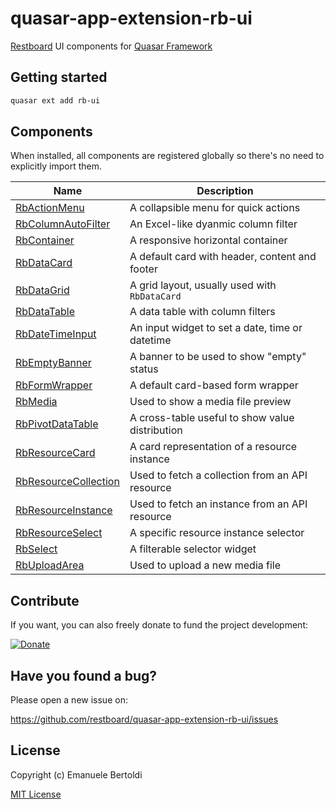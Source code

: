 # quasar-app-extension-rb-ui

[Restboard](https://restboard.github.io) UI components for [Quasar Framework](https://donate.quasar.dev)

## Getting started

```bash
quasar ext add rb-ui
```

## Components

When installed, all components are registered globally so there's no need to
explicitly import them.

| Name                                                                                                                              | Description                                     |
| --------------------------------------------------------------------------------------------------------------------------------- | ----------------------------------------------- |
| [RbActionMenu](https://github.com/restboard/quasar-app-extension-rb-ui/blob/main/docs/components/RbActionMenu.md)                 | A collapsible menu for quick actions            |
| [RbColumnAutoFilter](https://github.com/restboard/quasar-app-extension-rb-ui/blob/main/docs/components/RbColumnAutoFilter.md)     | An Excel-like dyanmic column filter             |
| [RbContainer](https://github.com/restboard/quasar-app-extension-rb-ui/blob/main/docs/components/RbContainer.md)                   | A responsive horizontal container               |
| [RbDataCard](https://github.com/restboard/quasar-app-extension-rb-ui/blob/main/docs/components/RbDataCard.md)                     | A default card with header, content and footer  |
| [RbDataGrid](https://github.com/restboard/quasar-app-extension-rb-ui/blob/main/docs/components/RbDataGrid.md)                     | A grid layout, usually used with `RbDataCard`   |
| [RbDataTable](https://github.com/restboard/quasar-app-extension-rb-ui/blob/main/docs/components/RbDataTable.md)                   | A data table with column filters                |
| [RbDateTimeInput](https://github.com/restboard/quasar-app-extension-rb-ui/blob/main/docs/components/RbDateTimeInput.md)           | An input widget to set a date, time or datetime |
| [RbEmptyBanner](https://github.com/restboard/quasar-app-extension-rb-ui/blob/main/docs/components/RbEmptyBanner.md)               | A banner to be used to show "empty" status      |
| [RbFormWrapper](https://github.com/restboard/quasar-app-extension-rb-ui/blob/main/docs/components/RbFormWrapper.md)               | A default card-based form wrapper               |
| [RbMedia](https://github.com/restboard/quasar-app-extension-rb-ui/blob/main/docs/components/RbMedia.md)                           | Used to show a media file preview               |
| [RbPivotDataTable](https://github.com/restboard/quasar-app-extension-rb-ui/blob/main/docs/components/RbPivotDataTable.md)         | A cross-table useful to show value distribution |
| [RbResourceCard](https://github.com/restboard/quasar-app-extension-rb-ui/blob/main/docs/components/RbResourceCard.md)             | A card representation of a resource instance    |
| [RbResourceCollection](https://github.com/restboard/quasar-app-extension-rb-ui/blob/main/docs/components/RbResourceCollection.md) | Used to fetch a collection from an API resource |
| [RbResourceInstance](https://github.com/restboard/quasar-app-extension-rb-ui/blob/main/docs/components/RbResourceInstance.md)     | Used to fetch an instance from an API resource  |
| [RbResourceSelect](https://github.com/restboard/quasar-app-extension-rb-ui/blob/main/docs/components/RbResourceSelect.md)         | A specific resource instance selector           |
| [RbSelect](https://github.com/restboard/quasar-app-extension-rb-ui/blob/main/docs/components/RbSelect.md)                         | A filterable selector widget                    |
| [RbUploadArea](https://github.com/restboard/quasar-app-extension-rb-ui/blob/main/docs/components/RbUploadArea.md)                 | Used to upload a new media file                 |

## Contribute

If you want, you can also freely donate to fund the project development:

[![Donate](https://www.paypalobjects.com/en_US/i/btn/btn_donate_SM.gif)](https://paypal.me/EBertoldi)

## Have you found a bug?

Please open a new issue on:

<https://github.com/restboard/quasar-app-extension-rb-ui/issues>

## License

Copyright (c) Emanuele Bertoldi

[MIT License](http://en.wikipedia.org/wiki/MIT_License)
